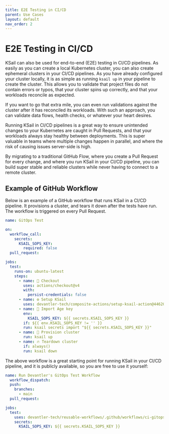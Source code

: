 ```yaml
---
title: E2E Testing in CI/CD
parent: Use Cases
layout: default
nav_order: 2
---
```


# E2E Testing in CI/CD

KSail can also be used for end-to-end (E2E) testing in CI/CD pipelines. As easily as you can create a local Kubernetes cluster, you can also create ephemeral clusters in your CI/CD pipelines. As you have already configured your cluster locally, it is as simple as running `ksail up` in your pipeline to create the cluster. This allows you to validate that project files do not contain errors or typos, that your cluster spins up correctly, and that your workloads reconcile as expected.

If you want to go that extra mile, you can even run validations against the cluster after it has reconciled its workloads. With such an approach, you can validate data flows, health checks, or whatever your heart desires.

Running KSail in CI/CD pipelines is a great way to ensure unintended changes to your Kubernetes are caught in Pull Requests, and that your workloads always stay healthy between deployments. This is super valuable in teams where multiple changes happen in parallel, and where the risk of causing issues server-side is high.

By migrating to a traditional GitHub Flow, where you create a Pull Request for every change, and where you run KSail in your CI/CD pipeline, you can build super stable and reliable clusters while never having to connect to a remote cluster.

## Example of GitHub Workflow

Below is an example of a GitHub workflow that runs KSail in a CI/CD pipeline. It provisions a cluster, and tears it down after the tests have run. The workflow is triggered on every Pull Request.

```yaml
name: GitOps Test

on:
  workflow_call:
    secrets:
      KSAIL_SOPS_KEY:
        required: false
  pull_request:

jobs:
  test:
    runs-on: ubuntu-latest
    steps:
      - name: 📑 Checkout
        uses: actions/checkout@v4
        with:
          persist-credentials: false
      - name: ⚙️ Setup KSail
        uses: devantler-tech/composite-actions/setup-ksail-action@44620f6c6e9bc2046c7959932fbd104a74d6b1a5 # v1.9.1
      - name: 🔑 Import Age key
        env:
          KSAIL_SOPS_KEY: ${{ secrets.KSAIL_SOPS_KEY }}
        if: ${{ env.KSAIL_SOPS_KEY != '' }}
        run: ksail secrets import "${{ secrets.KSAIL_SOPS_KEY }}"
      - name: 🚀 Provision cluster
        run: ksail up
      - name: 🔥 Teardown cluster
        if: always()
        run: ksail down
```

The above workflow is a great starting point for running KSail in your CI/CD pipeline, and it is publicly available, so you are free to use it yourself:

```yaml
name: Run Devantler's GitOps Test Workflow
  workflow_dispatch:
  push:
    branches:
      - main
  pull_request:

jobs:
  test:
    uses: devantler-tech/reusable-workflows/.github/workflows/ci-gitops-test@main
    secrets:
      KSAIL_SOPS_KEY: ${{ secrets.KSAIL_SOPS_KEY }}
```
